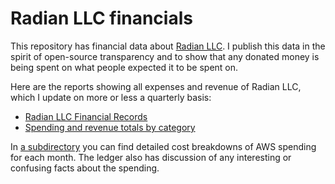 # Radian LLC financials

This repository has financial data about [Radian
LLC](https://radian.codes). I publish this data in the spirit of
open-source transparency and to show that any donated money is being
spent on what people expected it to be spent on.

Here are the reports showing all expenses and revenue of Radian LLC,
which I update on more or less a quarterly basis:
* [Radian LLC Financial Records](ledger.txt)
* [Spending and revenue totals by category](categories.txt)

In [a subdirectory](aws-by-month) you can find detailed cost
breakdowns of AWS spending for each month. The ledger also has
discussion of any interesting or confusing facts about the spending.
